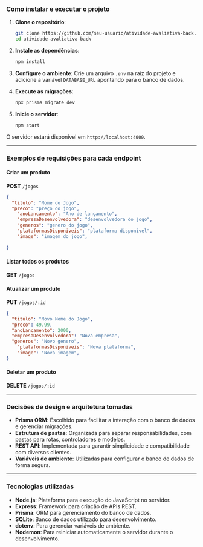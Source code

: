 ### Como instalar e executar o projeto

1. **Clone o repositório**:
    ```bash
    git clone https://github.com/seu-usuario/atividade-avaliativa-back.git
    cd atividade-avaliativa-back
    ```

2. **Instale as dependências**:
    ```bash
    npm install
    ```

3. **Configure o ambiente**:
    Crie um arquivo `.env` na raiz do projeto e adicione a variável `DATABASE_URL` apontando para o banco de dados.

4. **Execute as migrações**:
    ```bash
    npx prisma migrate dev
    ```

5. **Inicie o servidor**:
    ```bash
    npm start
    ```

O servidor estará disponível em `http://localhost:4000`.

---

### Exemplos de requisições para cada endpoint

#### **Criar um produto**
**POST** `/jogos`
```json
{
  "titulo": "Nome do Jogo",
  "preco": "preço do jogo",
    "anoLancamento": "Ano de lançamento",
    "empresaDesenvolvedora": "desenvolvedora do jogo",
    "generos": "genero do jogo",
    "plataformasDisponiveis": "plataforma disponivel",
    "image": "imagem do jogo",
  
}
```

#### **Listar todos os produtos**
**GET** `/jogos`

#### **Atualizar um produto**
**PUT** `/jogos/:id`
```json
{
  "titulo": "Novo Nome do Jogo",
  "preco": 49.99,
  "anoLancamento": 2000,
  "empresaDesenvolvedora": "Nova empresa",
  "generos": "Novo genero",
    "plataformasDisponiveis": "Nova plataforma",  
    "image": "Nova imagem",
}
```

#### **Deletar um produto**
**DELETE** `/jogos/:id`

---

### Decisões de design e arquitetura tomadas

- **Prisma ORM**: Escolhido para facilitar a interação com o banco de dados e gerenciar migrações.
- **Estrutura de pastas**: Organizada para separar responsabilidades, com pastas para rotas, controladores e modelos.
- **REST API**: Implementada para garantir simplicidade e compatibilidade com diversos clientes.
- **Variáveis de ambiente**: Utilizadas para configurar o banco de dados de forma segura.

---

### Tecnologias utilizadas

- **Node.js**: Plataforma para execução do JavaScript no servidor.
- **Express**: Framework para criação de APIs REST.
- **Prisma**: ORM para gerenciamento do banco de dados.
- **SQLite**: Banco de dados utilizado para desenvolvimento.
- **dotenv**: Para gerenciar variáveis de ambiente.
- **Nodemon**: Para reiniciar automaticamente o servidor durante o desenvolvimento.